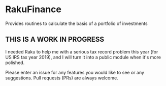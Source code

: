 # RakuFinance
Provides routines to calculate the basis of a portfolio of investments

## THIS IS A WORK IN PROGRESS

I needed Raku to help me with a serious tax record problem this year (for US IRS tax year 2019), and I will turn
it into a public module when it's more polished.

Please enter an issue for any features you would like to see or any suggestions. Pull requests (PRs) are always welcome.

